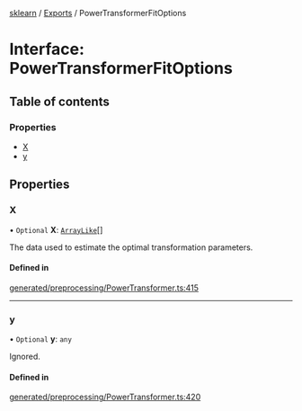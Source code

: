 [sklearn](../readme.md) / [Exports](../modules.md) / PowerTransformerFitOptions

# Interface: PowerTransformerFitOptions

## Table of contents

### Properties

- [X](PowerTransformerFitOptions.md#x)
- [y](PowerTransformerFitOptions.md#y)

## Properties

### X

• `Optional` **X**: [`ArrayLike`](../modules.md#arraylike)[]

The data used to estimate the optimal transformation parameters.

#### Defined in

[generated/preprocessing/PowerTransformer.ts:415](https://github.com/transitive-bullshit/scikit-learn-ts/blob/367336a/packages/sklearn/src/generated/preprocessing/PowerTransformer.ts#L415)

___

### y

• `Optional` **y**: `any`

Ignored.

#### Defined in

[generated/preprocessing/PowerTransformer.ts:420](https://github.com/transitive-bullshit/scikit-learn-ts/blob/367336a/packages/sklearn/src/generated/preprocessing/PowerTransformer.ts#L420)

